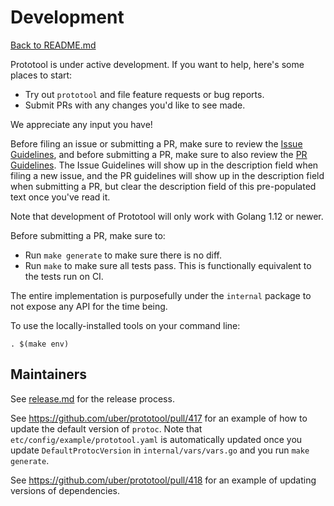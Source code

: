 # Development

[Back to README.md](README.md)

Prototool is under active development. If you want to help, here's some places to start:

- Try out `prototool` and file feature requests or bug reports.
- Submit PRs with any changes you'd like to see made.

We appreciate any input you have!

Before filing an issue or submitting a PR, make sure to review the
[Issue Guidelines](../.github/ISSUE_TEMPLATE.md), and before submitting a PR, make sure to also
review the [PR Guidelines](../.github/PULL_REQUEST_TEMPLATE.md). The Issue Guidelines will show up
in the description field when filing a new issue, and the PR guidelines will show up in the
description field when submitting a PR, but clear the description field of this pre-populated text
once you've read it.

Note that development of Prototool will only work with Golang 1.12 or newer.

Before submitting a PR, make sure to:

- Run `make generate` to make sure there is no diff.
- Run `make` to make sure all tests pass. This is functionally equivalent to the tests run on CI.

The entire implementation is purposefully under the `internal` package to not expose any API for
the time being.

To use the locally-installed tools on your command line:

```
. $(make env)
```

## Maintainers

See [release.md](release.md) for the release process.

See https://github.com/uber/prototool/pull/417 for an example of how to update the default version
of `protoc`. Note that `etc/config/example/prototool.yaml` is automatically updated once you
update `DefaultProtocVersion` in `internal/vars/vars.go` and you run `make generate`.

See https://github.com/uber/prototool/pull/418 for an example of updating versions of dependencies.
